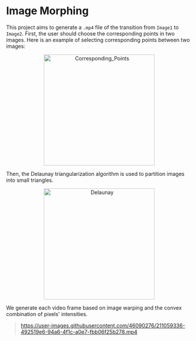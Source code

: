 # Image Morphing
This project aims to generate a `.mp4` file of the transition from `Image1` to `Image2`. First, the user should choose the corresponding points in two images. Here is an example of selecting corresponding points between two images:
<p align="center">
<img height = "300" src="https://user-images.githubusercontent.com/46090276/211057899-e44fc143-e6fb-422b-89e8-520dbc7bf2a1.JPG" alt="Corresponding_Points">
</p>

Then, the Delaunay triangularization algorithm is used to partition images into small triangles. 
<p align="center">
<img height = "300" src="https://user-images.githubusercontent.com/46090276/211058837-66b2d541-2360-4f50-b687-421f2beab65e.JPG" alt="Delaunay">
</p>

We generate each video frame based on image warping and the convex combination of pixels' intensities.



> https://user-images.githubusercontent.com/46090276/211059336-492519e6-94a6-4f1c-a0e7-fbb06f25b278.mp4

